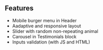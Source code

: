 ## Features
- Mobile burger menu in Header
- Aadaptive and responsive layout
- Slider with random non-repeating animal
- Carousel in Testimonials block 
- Inputs validation (with JS and HTML)


